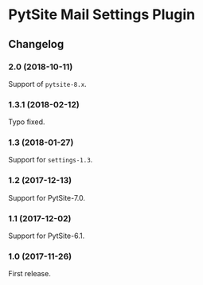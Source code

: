 # PytSite Mail Settings Plugin


## Changelog


### 2.0 (2018-10-11)

Support of `pytsite-8.x`.


### 1.3.1 (2018-02-12)

Typo fixed.


### 1.3 (2018-01-27)

Support for `settings-1.3`.


### 1.2 (2017-12-13)

Support for PytSite-7.0.


### 1.1 (2017-12-02)

Support for PytSite-6.1.


### 1.0 (2017-11-26)

First release.
